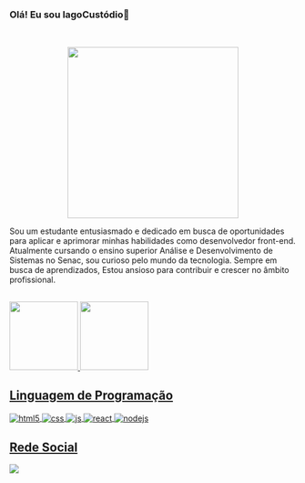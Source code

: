 ### Olá! Eu sou IagoCustódio👋

<br>

<p align="center">
<img src="https://i.pinimg.com/564x/91/15/05/911505650ef12c1ec4e5e823b4e759ac.jpg" height="300"/>
<p/>

Sou um estudante entusiasmado e dedicado em busca de oportunidades para aplicar e aprimorar minhas habilidades como desenvolvedor front-end. Atualmente cursando o ensino superior Análise e Desenvolvimento de Sistemas no Senac, sou curioso pelo mundo da tecnologia. Sempre em busca de aprendizados, Estou ansioso para contribuir e crescer no âmbito profissional.
 
##
 
<div>
  <a href="https://github.com/IagoCustodio">
  <img height="120em" src="https://github-readme-stats.vercel.app/api?username=IagoCustodio&show_icons=true&theme=dark&include_all_commits=true&count_private=true"/>
  <img height="120em" src="https://github-readme-stats.vercel.app/api/top-langs/?username=IagoCustodio&layout=compact&langs_count=7&theme=dark"/>
</div>
    
## Linguagem de Programação

<div style="display: inline_block">
  <img align="center" alt="html5" src="https://img.shields.io/badge/HTML5-E34F26?style=for-the-badge&logo=html5&logoColor=white" />
  <img align="center" alt="css" src="https://img.shields.io/badge/CSS3-1572B6?style=for-the-badge&logo=css3&logoColor=white" />
  <img align="center" alt="js" src="https://img.shields.io/badge/JavaScript-F7DF1E?style=for-the-badge&logo=javascript&logoColor=black" />
  <img align="center" alt="react" src="https://img.shields.io/badge/React-20232A?style=for-the-badge&logo=react&logoColor=61DAFB" />
  <img align="center" alt="nodejs" src="https://img.shields.io/badge/Node.js-43853D?style=for-the-badge&logo=node.js&logoColor=white" />
</div>

## Rede Social

<div> 
  <a href="https://www.linkedin.com/in/iago-cust%C3%B3dio-595511243/" target="_blank"><img src="https://img.shields.io/badge/-LinkedIn-%230077B5?style=for-the-badge&logo=linkedin&logoColor=white" target="_blank"></a> 
</div>

